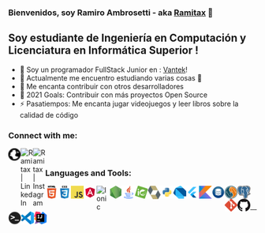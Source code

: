 ### Bienvenidos, soy Ramiro Ambrosetti - aka [Ramitax][website] 👋

## Soy estudiante de Ingeniería en Computación y Licenciatura en Informática Superior !

- 🔭 Soy un programador FullStack Junior en : [Vantek][company]!
- 🌱 Actualmente me encuentro estudiando varias cosas 🤣
- 👯 Me encanta contribuir con otros desarrolladores
- 🥅 2021 Goals: Contribuir con más proyectos Open Source 
- ⚡ Pasatiempos: Me encanta jugar videojuegos y leer libros sobre la calidad de código 

### Connect with me:

[<img align="left" alt="Ramitax.com" width="25px" src="https://raw.githubusercontent.com/iconic/open-iconic/master/svg/globe.svg" />][website]
[<img align="left" alt="Ramitax | LinkedIn" width="25px" src="https://cdn.jsdelivr.net/npm/simple-icons@v3/icons/linkedin.svg" />][linkedin]
[<img align="left" alt="Ramitax | Instagram" width="25px" src="https://cdn.jsdelivr.net/npm/simple-icons@v3/icons/instagram.svg" />][instagram]

<br />

### Languages and Tools:


<img align="left" alt="HTML5" width="26px" src="https://raw.githubusercontent.com/github/explore/80688e429a7d4ef2fca1e82350fe8e3517d3494d/topics/html/html.png" />
<img align="left" alt="CSS3" width="26px" src="https://raw.githubusercontent.com/github/explore/80688e429a7d4ef2fca1e82350fe8e3517d3494d/topics/css/css.png" />
<img align="left" alt="JavaScript" width="26px" src="https://raw.githubusercontent.com/github/explore/80688e429a7d4ef2fca1e82350fe8e3517d3494d/topics/javascript/javascript.png" />
<img align="left" alt="Angular" width="26px" src="https://raw.githubusercontent.com/github/explore/80688e429a7d4ef2fca1e82350fe8e3517d3494d/topics/angular/angular.png" />
<img align="left" alt="Ionic" width="26px" src="https://cdn.jsdelivr.net/npm/simple-icons@v3/icons/ionic.svg" />
<img align="left" alt="Node.js" width="26px" src="https://raw.githubusercontent.com/github/explore/80688e429a7d4ef2fca1e82350fe8e3517d3494d/topics/nodejs/nodejs.png" />
<img align="left" alt="Java" width="26px" src="/asset/java.png" />
<img align="left" alt="Spring" width="26px" src="/asset/spring.png" />
<img align="left" alt="Hibernate" width="26px" src="/asset/hibernate.png" />
<img align="left" alt="Python" width="26px" src="https://raw.githubusercontent.com/github/explore/80688e429a7d4ef2fca1e82350fe8e3517d3494d/topics/python/python.png" />
<img align="left" alt="Dart" width="26px" src="/asset/dart.png" />
<img align="left" alt="Flutter" width="26px" src="/asset/flutter.png" />
<img align="left" alt="Kotlin" width="26px" src="/asset/kotlin.png" />
<img align="left" alt="SQL" width="26px" src="/asset/database.png" />
<img align="left" alt="MySQL" width="26px" src="/asset/Mysql.png" />
<img align="left" alt="PostgreSQL" width="26px" src="https://raw.githubusercontent.com/github/explore/80688e429a7d4ef2fca1e82350fe8e3517d3494d/topics/postgresql/postgresql.png" />
<img align="left" alt="Git" width="26px" src="/asset/git.png" />
<img align="left" alt="GitHub" width="26px" src="https://raw.githubusercontent.com/github/explore/78df643247d429f6cc873026c0622819ad797942/topics/github/github.png" />
<img align="left" alt="Terminal" width="26px" src="https://raw.githubusercontent.com/github/explore/80688e429a7d4ef2fca1e82350fe8e3517d3494d/topics/terminal/terminal.png" />
<img align="left" alt="Visual Studio Code" width="26px" src="https://raw.githubusercontent.com/github/explore/80688e429a7d4ef2fca1e82350fe8e3517d3494d/topics/visual-studio-code/visual-studio-code.png" />
<img align="left" alt="IntelliJ" width="26px" src="/asset/intelij.png" />

<br />
<br />

---

[website]: https://ramitax.github.io/Portfolio
[company]: http://www.vantek.co
[instagram]: https://www.instagram.com/rama_ambrosetti
[linkedin]: https://www.linkedin.com/in/ramiroambrosetti
